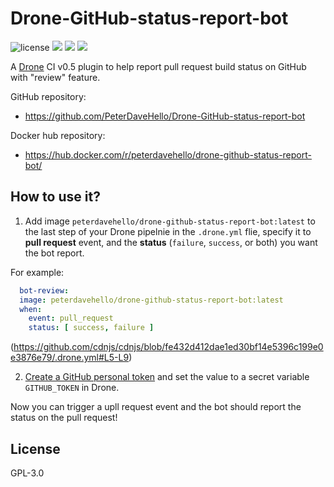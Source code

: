 Drone-GitHub-status-report-bot
========================

![license](https://img.shields.io/badge/license-GPLv3.0-brightgreen.svg?style=flat) ![](https://img.shields.io/docker/pulls/peterdavehello/drone-github-status-report-bot.svg) ![](https://images.microbadger.com/badges/image/peterdavehello/drone-github-status-report-bot.svg) ![](https://images.microbadger.com/badges/version/peterdavehello/drone-github-status-report-bot.svg)

A [Drone](https://drone.io) CI v0.5 plugin to help report pull request build status on GitHub with "review" feature.

GitHub repository:
 - https://github.com/PeterDaveHello/Drone-GitHub-status-report-bot

Docker hub repository:
  - https://hub.docker.com/r/peterdavehello/drone-github-status-report-bot/
  
## How to use it?

1. Add image `peterdavehello/drone-github-status-report-bot:latest` to the last step of your Drone pipelnie in the `.drone.yml` flie, specify it to **pull request** event, and the **status** (`failure`, `success`, or both) you want the bot report.

  For example:
  
  ```yaml
    bot-review:
    image: peterdavehello/drone-github-status-report-bot:latest
    when:
      event: pull_request
      status: [ success, failure ]
   ```
   (https://github.com/cdnjs/cdnjs/blob/fe432d412dae1ed30bf14e5396c199e0e3876e79/.drone.yml#L5-L9)

2. [Create a GitHub personal token](https://github.com/settings/tokens/new?description=Drone-GitHub-status-report-bot) and set the  value to a secret variable `GITHUB_TOKEN` in Drone.

Now you can trigger a upll request event and the bot should report the status on the pull request!

## License

GPL-3.0
